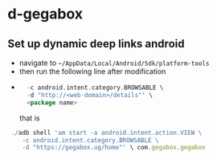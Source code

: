 # d-gegabox

## Set up dynamic deep links android

- navigate to ```~/AppData/Local/Android/Sdk/platform-tools```
- then run the following line after modification
- ```adb shell 'am start -a android.intent.action.VIEW \
    -c android.intent.category.BROWSABLE \
    -d "http://<web-domain>/details"' \
    <package name>
  ```
  that is 
```js 
 ./adb shell 'am start -a android.intent.action.VIEW \
    -c android.intent.category.BROWSABLE \
    -d "https://gegabox.ug/home"' \ com.gegabox.gegabox
```